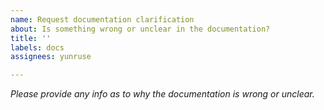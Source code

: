 ```yaml
---
name: Request documentation clarification
about: Is something wrong or unclear in the documentation?
title: ''
labels: docs
assignees: yunruse

---
```


_Please provide any info as to why the documentation is wrong or unclear._
